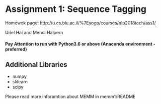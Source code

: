 # Assignment 1: Sequence Tagging

Homewok page: http://u.cs.biu.ac.il/%7Eyogo/courses/nlp2018tech/ass1/

Uriel Hai and Mendi Halpern

#### **Pay Attention** to run with Python3.6 or above (Anaconda environment - preferred)

## Additional Libraries

* numpy
* sklearn
* scipy

Please read more inforamtion about MEMM in memm1/README
